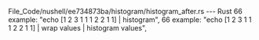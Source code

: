 File_Code/nushell/ee734873ba/histogram/histogram_after.rs --- Rust
66                 example: "echo [1 2 3 1 1 1 2 2 1 1] | histogram",                                                                                        66                 example: "echo [1 2 3 1 1 1 2 2 1 1] | wrap values | histogram values",

